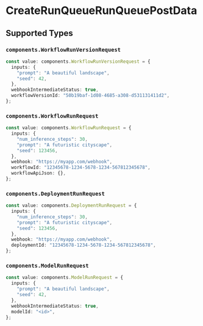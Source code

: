 # CreateRunQueueRunQueuePostData


## Supported Types

### `components.WorkflowRunVersionRequest`

```typescript
const value: components.WorkflowRunVersionRequest = {
  inputs: {
    "prompt": "A beautiful landscape",
    "seed": 42,
  },
  webhookIntermediateStatus: true,
  workflowVersionId: "50b19baf-1d08-4685-a308-d531131411d2",
};
```

### `components.WorkflowRunRequest`

```typescript
const value: components.WorkflowRunRequest = {
  inputs: {
    "num_inference_steps": 30,
    "prompt": "A futuristic cityscape",
    "seed": 123456,
  },
  webhook: "https://myapp.com/webhook",
  workflowId: "12345678-1234-5678-1234-567812345678",
  workflowApiJson: {},
};
```

### `components.DeploymentRunRequest`

```typescript
const value: components.DeploymentRunRequest = {
  inputs: {
    "num_inference_steps": 30,
    "prompt": "A futuristic cityscape",
    "seed": 123456,
  },
  webhook: "https://myapp.com/webhook",
  deploymentId: "12345678-1234-5678-1234-567812345678",
};
```

### `components.ModelRunRequest`

```typescript
const value: components.ModelRunRequest = {
  inputs: {
    "prompt": "A beautiful landscape",
    "seed": 42,
  },
  webhookIntermediateStatus: true,
  modelId: "<id>",
};
```

